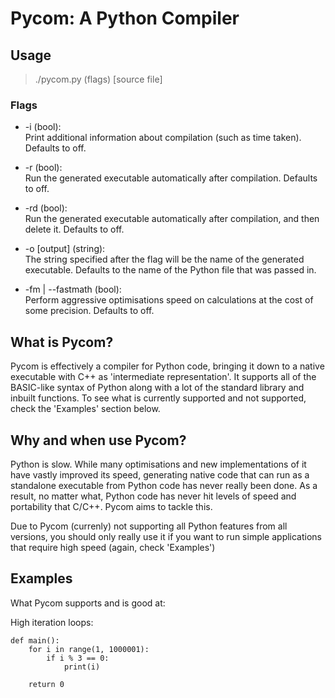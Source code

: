 # Pycom: A Python Compiler

## Usage

> ./pycom.py (flags) [source file]

### Flags
* -i (bool):\
    Print additional information about compilation (such as time taken). Defaults to off.

* -r (bool):\
    Run the generated executable automatically after compilation. Defaults to off.

* -rd (bool):\
    Run the generated executable automatically after compilation, and then delete it. Defaults to off.

* -o [output] (string):\
    The string specified after the flag will be the name of the generated executable. Defaults to the name of the Python file that was passed in.

* -fm | --fastmath (bool):\
    Perform aggressive optimisations speed on calculations at the cost of some precision. Defaults to off.

## What is Pycom?

Pycom is effectively a compiler for Python code, bringing it down to a native executable with C++ as 'intermediate representation'. It supports all of the BASIC-like syntax of Python along with a lot of the standard library and inbuilt functions. To see what is currently supported and not supported, check the 'Examples' section below.

## Why and when use Pycom?

Python is slow. While many optimisations and new implementations of it have vastly improved its speed, generating native code that can run as a standalone executable from Python code has never really been done. As a result, no matter what, Python code has never hit levels of speed and portability that C/C++. Pycom aims to tackle this.

Due to Pycom (currenly) not supporting all Python features from all versions, you should only really use it if you want to run simple applications that require high speed (again, check 'Examples')

## Examples

What Pycom supports and is good at:

High iteration loops:

```
def main():
    for i in range(1, 1000001):
        if i % 3 == 0:
            print(i)

    return 0
```
